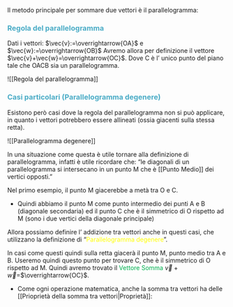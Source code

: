 Il metodo principale per sommare due vettori è il parallelogramma:

### <font color="#4bacc6">Regola del parallelogramma</font>

Dati i vettori: $\vec{v}:=\overrightarrow{OA}$ e $\vec{w}:=\overrightarrow{OB}$
Avremo allora per definizione il vettore $\vec{v}+\vec{w}=\overrightarrow{OC}$.
Dove C è l’ unico punto del piano tale che OACB sia un parallelogramma.

![[Regola del parallelogramma]]

### <font color="#4bacc6">Casi particolari (Parallelogramma degenere)</font> 

Esistono però casi dove la regola del parallelogramma non si può applicare, in quanto i vettori potrebbero essere allineati (ossia giacenti sulla stessa retta).

![[Parallelogramma degenere]]

In una situazione come questa è utile tornare alla definizione di parallelogramma, infatti
è utile ricordare che: 
“le diagonali di un parallelogramma si intersecano in un punto M che è [[Punto Medio]] dei vertici opposti.”

Nel primo esempio, il punto M giacerebbe a metà tra O e C.
- Quindi abbiamo il punto M come punto intermedio dei punti A e B (diagonale secondaria)
  ed il punto C che è il simmetrico di O rispetto ad M (sono i due vertici della diagonale principale)

Allora possiamo definire l’ addizione tra vettori anche in questi casi, che utilizzano la definizione di
“<font color="#ffff00">Parallelogramma degenere</font>”.

In casi come questi quindi sulla retta giacerà il punto M, punto medio tra A e B.
Useremo quindi questo punto per trovare C, che è il simmetrico di O rispetto ad M.
Quindi avremo trovato il <font color="#00b050">Vettore Somma</font> $\vec{v}+\vec{w}$=$\overrightarrow{OC}$.


- Come ogni operazione matematica, anche la somma tra vettori ha delle [[Prioprietà della somma tra vettori|Proprietà]]:

